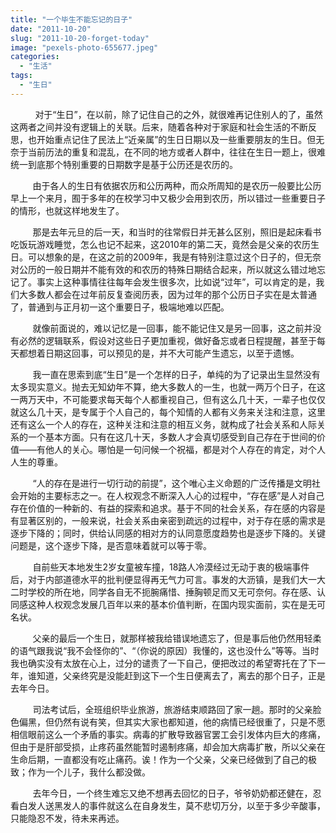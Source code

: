 ```yaml
---
title: "一个毕生不能忘记的日子"
date: "2011-10-20"
slug: "2011-10-20-forget-today"
image: "pexels-photo-655677.jpeg"
categories: 
  - "生活"
tags: 
  - "生日"
---
```


          对于“生日”，在以前，除了记住自己的之外，就很难再记住别人的了，虽然这两者之间并没有逻辑上的关联。后来，随着各种对于家庭和社会生活的不断反思，也开始重点记住了民法上“近亲属”的生日日期以及一些重要朋友的生日。但无奈于当前历法的重复和混乱，在不同的地方或者人群中，往往在生日一题上，很难统一到底那个特别重要的日期数字是基于公历还是农历的。

         由于各人的生日有依据农历和公历两种，而众所周知的是农历一般要比公历早上一个来月，囿于多年的在校学习中又极少会用到农历，所以错过一些重要日子的情形，也就这样地发生了。

         那是去年元旦的后一天，和当时的往常假日并无甚么区别，照旧是起床看书吃饭玩游戏睡觉，怎么也记不起来，这2010年的第二天，竟然会是父亲的农历生日。可以想象的是，在这之前的2009年，我是有特别注意过这个日子的，但无奈对公历的一般日期并不能有效的和农历的特殊日期结合起来，所以就这么错过地忘记了。事实上这种事情往往每年会发生很多次，比如说“过年”，可以肯定的是，我们大多数人都会在过年前反复查阅历表，因为过年的那个公历日子实在是太普通了，普通到与正月初一这个重要日子，极端地难以匹配。

         就像前面说的，难以记忆是一回事，能不能记住又是另一回事，这之前并没有必然的逻辑联系，假设对这些日子更加重视，做好备忘或者日程提醒，甚至于每天都想着日期这回事，可以预见的是，并不大可能产生遗忘，以至于遗憾。

         我一直在思索到底“生日”是一个怎样的日子，单纯的为了记录出生显然没有太多现实意义。抛去无知幼年不算，绝大多数人的一生，也就一两万个日子，在这一两万天中，不可能要求每天每个人都重视自己，但有这么几十天，一辈子也仅仅就这么几十天，是专属于个人自己的，每个知情的人都有义务来关注和注意，这里还有这么一个人的存在，这种关注和注意的相互义务，就构成了社会关系和人际关系的一个基本方面。只有在这几十天，多数人才会真切感受到自己存在于世间的价值——有他人的关心。哪怕是一句问候一个祝福，都是对个人存在的肯定，对个人人生的尊重。

         “人的存在是进行一切行动的前提”，这个唯心主义命题的广泛传播是文明社会开始的主要标志之一。在人权观念不断深入人心的过程中，“存在感”是人对自己存在价值的一种新的、有益的探索和追求。基于不同的社会关系，存在感的内容是有显著区别的，一般来说，社会关系由亲密到疏远的过程中，对于存在感的需求是逐步下降的；同时，供给认同感的相对方的认同意愿度趋势也是逐步下降的。关键问题是，这个逐步下降，是否意味着就可以等于零。

         自前些天本地发生2岁女童被车撞，18路人冷漠经过无动于衷的极端事件后，对于内部道德水平的批判便显得再无气力可言。事发的大沥镇，是我们大一大二时学校的所在地，同学各自无不扼腕痛惜、捶胸顿足而又无可奈何。存在感、认同感这种人权观念发展几百年以来的基本价值判断，在国内现实面前，实在是无可名状。

         父亲的最后一个生日，就那样被我给错误地遗忘了，但是事后他仍然用轻柔的语气跟我说“我不会怪你的”、“（你说的原因）我懂的，这也没什么”等等。当时我也确实没有太放在心上，过分的谴责了一下自己，便把改过的希望寄托在了下一年，谁知道，父亲终究是没能赶到这下一个生日便离去了，离去的那个日子，正是去年今日。

         司法考试后，全班组织毕业旅游，旅游结束顺路回了家一趟。那时的父亲脸色偏黑，但仍然有说有笑，但其实大家也都知道，他的病情已经很重了，只是不愿相信眼前这么一个矛盾的事实。病毒的扩散导致器官罢工会引发体内巨大的疼痛，但由于是肝部受损，止疼药虽然能暂时遏制疼痛，却会加大病毒扩散，所以父亲在生命后期，一直都没有吃止痛药。诶！作为一个父亲，父亲已经做到了自己的极致；作为一个儿子，我什么都没做。

         去年今日，一个终生难忘又绝不想再去回忆的日子，爷爷奶奶都还健在，忍看白发人送黑发人的事件就这么在自身发生，莫不悲切万分，以至于多少辛酸事，只能隐忍不发，待未来再述。
